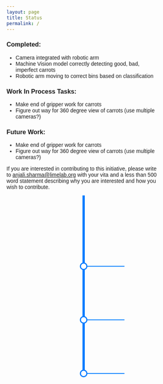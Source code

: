 ```yaml
---
layout: page
title: Status
permalink: /
---
```


### Completed:
- Camera integrated with robotic arm
- Machine Vision model correctly detecting good, bad, imperfect carrots
- Robotic arm moving to correct bins based on classification

### Work In Process Tasks:
- Make end of gripper work for carrots
- Figure out way for 360 degree view of carrots (use multiple cameras?)

### Future Work:
- Make end of gripper work for carrots
- Figure out way for 360 degree view of carrots (use multiple cameras?)

If you are interested in contributing to this initiative, please write to anjali.sharma@limelab.org with your vita and a less than 500 word statement describing why you are interested and how you wish to contribute.

<!-- Timeline section starts here -->
<div class="timeline">
    <!-- Event 1 -->
    <div class="circle">
        <a href="https://youtu.be/nLxlBb88Mvs?feature=shared" target="_blank" class="tooltip">YouTube Video</a>
        <div class="horizontal-line"></div>
        <div class="tooltip-box">YouTube Video</div>
    </div>
    <!-- Event 2 -->
    <div class="circle">
        <a href="https://youtu.be/nLxlBb88Mvs?feature=shared" target="_blank" class="tooltip">Vid2</a>
        <div class="horizontal-line"></div>
        <div class="tooltip-box">Vid2</div>
    </div>
    <!-- Event 3 -->
    <div class="circle">
        <a href="https://youtu.be/nLxlBb88Mvs?feature=shared" target="_blank" class="tooltip">Vid3</a>
        <div class="horizontal-line"></div>
        <div class="tooltip-box">Vid3</div>
    </div>
</div>

<!-- CSS styles for the timeline -->
<style>
    * {
        box-sizing: border-box;
    }

    body {
        font-family: Arial, sans-serif;
    }

    .timeline {
        position: relative;
        max-width: 800px;
        margin: 0 auto;
        padding-top: 40px;
    }

    /* Create the vertical line */
    .timeline::after {
        content: '';
        position: absolute;
        width: 6px;
        background-color: #007bff;
        top: 0;
        bottom: 0;
        left: 50%;
        margin-left: -3px;
    }

    /* Add circles for the timeline events */
    .circle {
        position: relative;
        top: 15px;
        left: 50%;
        transform: translateX(-50%);
        width: 20px;
        height: 20px;
        background-color: white;
        border: 3px solid #007bff;
        border-radius: 50%;
        z-index: 1;
        margin: 120px 0; /* Double the margin to increase the vertical gap */
    }

    .circle a {
        display: block;
        width: 100%;
        height: 100%;
        text-decoration: none;
        color: transparent; /* Hide the link text */
    }

    .circle a:hover {
        background-color: #007bff;
    }

    /* Tooltip box for the circle links */
    .tooltip-box {
        position: absolute;
        top: 50%;
        left: 150%; /* Shift to the right by another inch */
        transform: translateY(-50%);
        width: 150px; /* Set a uniform width */
        height: 150px; /* Set a uniform height */
        padding: 20px; /* Adjust padding */
        background-color: #007bff;
        color: white;
        border-radius: 3px;
        text-align: center;
        font-size: 16px; /* Increase font size */
        display: none;
        z-index: 2;
    }

    .circle:hover .tooltip-box {
        display: block;
    }

    /* Horizontal line connecting the bubble to the tooltip */
    .horizontal-line {
        position: absolute;
        top: 50%;
        left: 100%;
        width: 100px; /* Adjust the width as needed */
        height: 2px;
        background-color: #007bff;
        transform: translateY(-50%);
    }
</style>
